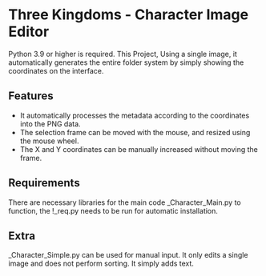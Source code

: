 # Three Kingdoms - Character Image Editor

Python 3.9 or higher is required.
This Project, 
Using a single image, it automatically generates the entire folder system by simply showing the coordinates on the interface. 

## Features

- It automatically processes the metadata according to the coordinates into the PNG data.
- The selection frame can be moved with the mouse, and resized using the mouse wheel.
- The X and Y coordinates can be manually increased without moving the frame.

## Requirements

There are necessary libraries for the main code _Character_Main.py to function, the !_req.py needs to be run for automatic installation.

## Extra

_Character_Simple.py can be used for manual input. It only edits a single image and does not perform sorting. It simply adds text.
